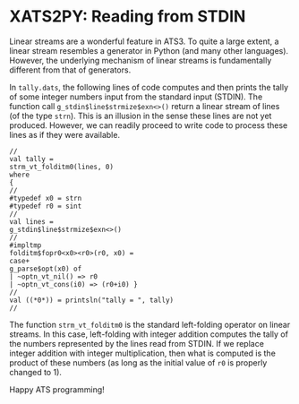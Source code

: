 # XATS2PY: Reading from STDIN

Linear streams are a wonderful feature in ATS3.  To quite a large
extent, a linear stream resembles a generator in Python (and many
other languages). However, the underlying mechanism of linear streams
is fundamentally different from that of generators.

In `tally.dats`, the following lines of code computes and
then prints the tally of some integer numbers input from the
standard input (STDIN).
The function call `g_stdin$line$strmize$exn<>()` return
a linear stream of lines (of the type `strn`). This is an illusion
in the sense these lines are not yet produced. However, we can readily
proceed to write code to process these lines as if they were available.

```
//
val tally =
strm_vt_folditm0(lines, 0)
where
{
//
#typedef x0 = strn
#typedef r0 = sint
//
val lines =
g_stdin$line$strmize$exn<>()
//
#impltmp
folditm$fopr0<x0><r0>(r0, x0) =
case+
g_parse$opt(x0) of
| ~optn_vt_nil() => r0
| ~optn_vt_cons(i0) => (r0+i0) }
//
val ((*0*)) = printsln("tally = ", tally)
//
```

The function `strm_vt_folditm0` is the standard left-folding operator
on linear streams. In this case, left-folding with integer addition
computes the tally of the numbers represented by the lines read from
STDIN. If we replace integer addition with integer multiplication,
then what is computed is the product of these numbers (as long as the
initial value of `r0` is properly changed to 1).
  
  
Happy ATS programming!
